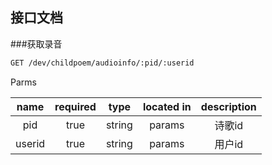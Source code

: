 ## 接口文档

###获取录音
```bash
GET /dev/childpoem/audioinfo/:pid/:userid
```
Parms

|name|required|type|located in|description|
|:----:|:--------:|:----:|:----------:|:-----------:|
|pid|true|string|params|诗歌id|
|userid|true|string|params|用户id|